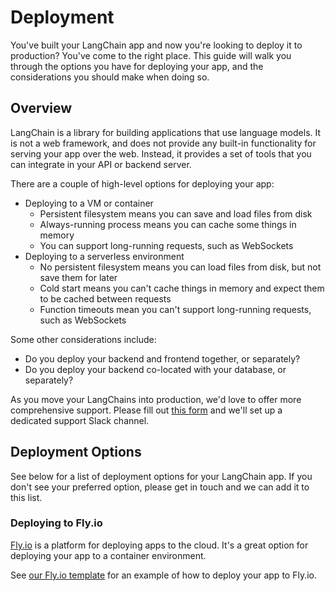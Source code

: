 # Deployment

You've built your LangChain app and now you're looking to deploy it to production? You've come to the right place. This guide will walk you through the options you have for deploying your app, and the considerations you should make when doing so.

## Overview

LangChain is a library for building applications that use language models. It is not a web framework, and does not provide any built-in functionality for serving your app over the web. Instead, it provides a set of tools that you can integrate in your API or backend server.

There are a couple of high-level options for deploying your app:

- Deploying to a VM or container
  - Persistent filesystem means you can save and load files from disk
  - Always-running process means you can cache some things in memory
  - You can support long-running requests, such as WebSockets
- Deploying to a serverless environment
  - No persistent filesystem means you can load files from disk, but not save them for later
  - Cold start means you can't cache things in memory and expect them to be cached between requests
  - Function timeouts mean you can't support long-running requests, such as WebSockets

Some other considerations include:

- Do you deploy your backend and frontend together, or separately?
- Do you deploy your backend co-located with your database, or separately?

As you move your LangChains into production, we'd love to offer more comprehensive support. Please fill out [this form](https://forms.gle/57d8AmXBYp8PP8tZA) and we'll set up a dedicated support Slack channel.

## Deployment Options

See below for a list of deployment options for your LangChain app. If you don't see your preferred option, please get in touch and we can add it to this list.

### Deploying to Fly.io

[Fly.io](https://fly.io) is a platform for deploying apps to the cloud. It's a great option for deploying your app to a container environment.

See [our Fly.io template](https://github.com/hwchase17/langchain-gpt4all-template-node-fly) for an example of how to deploy your app to Fly.io.
